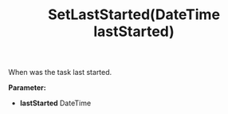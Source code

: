﻿---
uid: crmscript_ref_NSBatchTaskInfo_SetLastStarted
title: SetLastStarted(DateTime lastStarted)
intellisense: NSBatchTaskInfo.SetLastStarted
keywords: NSBatchTaskInfo, GetLastStarted
so.topic: reference
---

When was the task last started.

**Parameter:** 
 - **lastStarted** DateTime

